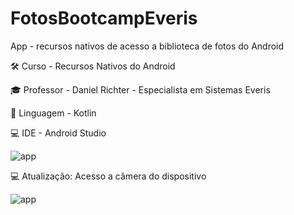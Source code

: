 # FotosBootcampEveris

 App -  recursos nativos de acesso a biblioteca de fotos do Android
 
 🛠️ Curso - Recursos Nativos do Android
 
 🎓 Professor - Daniel Richter - Especialista em Sistemas Everis
 
 📱 Linguagem - Kotlin

💻 IDE - Android Studio
 
 
 ![app](https://github.com/Mayconfuzita86/FotoBootcampEveris/blob/main/FotosBootcamp/app/src/main/res/drawable-v24/foto_app.PNG)
 
 💻 Atualização: Acesso a câmera do dispositivo
 
 ![app](https://github.com/Mayconfuzita86/FotoBootcampEveris/blob/main/FotosBootcamp/app/src/main/res/drawable-v24/foto_app_at.PNG)

